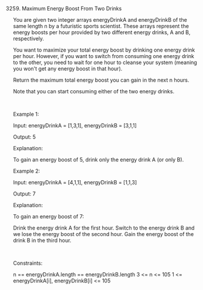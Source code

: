 3259. Maximum Energy Boost From Two Drinks

You are given two integer arrays energyDrinkA and energyDrinkB of the same length n by a futuristic sports scientist. These arrays represent the energy boosts per hour provided by two different energy drinks, A and B, respectively.

You want to maximize your total energy boost by drinking one energy drink per hour. However, if you want to switch from consuming one energy drink to the other, you need to wait for one hour to cleanse your system (meaning you won't get any energy boost in that hour).

Return the maximum total energy boost you can gain in the next n hours.

Note that you can start consuming either of the two energy drinks.

 

Example 1:

Input: energyDrinkA = [1,3,1], energyDrinkB = [3,1,1]

Output: 5

Explanation:

To gain an energy boost of 5, drink only the energy drink A (or only B).

Example 2:

Input: energyDrinkA = [4,1,1], energyDrinkB = [1,1,3]

Output: 7

Explanation:

To gain an energy boost of 7:

Drink the energy drink A for the first hour.
Switch to the energy drink B and we lose the energy boost of the second hour.
Gain the energy boost of the drink B in the third hour.

 

Constraints:

n == energyDrinkA.length == energyDrinkB.length
3 <= n <= 105
1 <= energyDrinkA[i], energyDrinkB[i] <= 105